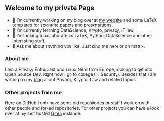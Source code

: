 ## Welcome to my private Page

- 🔭 I’m currently working on my blog over at [my website](https://uraltemorla.xyz) and some LaTeX templates for scientific papers and presentations.
- 🌱 I’m currently learning DataScience, Krypto, privacy, IT law
- 👯 I’m looking to collaborate on LaTeX, Python, DataScience and other interesting stuff.
- 💬 Ask me about anything you like. Just ping me here or on [matrix](https://matrix.to/#/@laeberkaes:uraltemorla.xyz).

### About me
I am a Privacy Enthusiast and Linux Nerd from Europe, looking to get into Open Source Dev. Right now I go to college (IT Security). Besides that I am writing on my [blog](https://uraltemorla.xyz) about Privacy, Krypto, Law and related topics.

### Other projects from me
Here on GitHub I only have some old repositories or stuff I work on with other people and forked repositories. For other projects you can have a look over at my self hosted [Gitea](https://gitea.uraltemorla.xyz/laeberkaes) instance.
